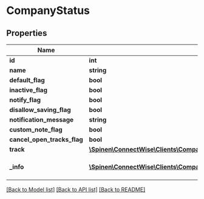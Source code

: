 # CompanyStatus

## Properties
Name | Type | Description | Notes
------------ | ------------- | ------------- | -------------
**id** | **int** |  | [optional] 
**name** | **string** |  | 
**default_flag** | **bool** |  | [optional] 
**inactive_flag** | **bool** |  | [optional] 
**notify_flag** | **bool** |  | [optional] 
**disallow_saving_flag** | **bool** |  | [optional] 
**notification_message** | **string** |  | [optional] 
**custom_note_flag** | **bool** |  | [optional] 
**cancel_open_tracks_flag** | **bool** |  | [optional] 
**track** | [**\Spinen\ConnectWise\Clients\Company\Spinen\ConnectWise\Clients\Company\Model\TrackReference**](TrackReference.md) |  | [optional] 
**_info** | [**\Spinen\ConnectWise\Clients\Company\Spinen\ConnectWise\Clients\Company\Model\Metadata**](Metadata.md) | Metadata of the entity | [optional] 

[[Back to Model list]](../README.md#documentation-for-models) [[Back to API list]](../README.md#documentation-for-api-endpoints) [[Back to README]](../README.md)


